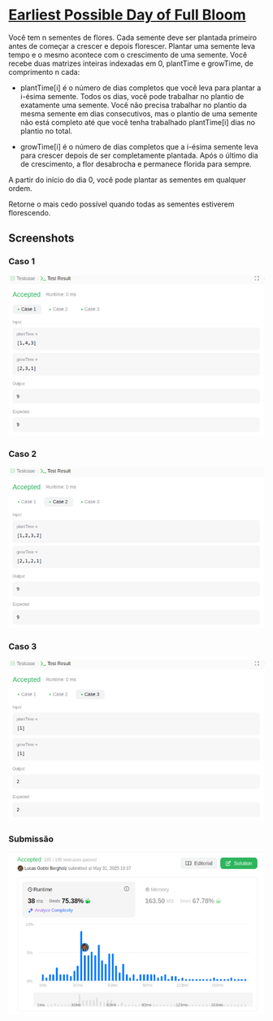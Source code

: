 # [Earliest Possible Day of Full Bloom](https://leetcode.com/problems/earliest-possible-day-of-full-bloom/description)

Você tem n sementes de flores. Cada semente deve ser plantada primeiro antes de começar a crescer e depois florescer. Plantar uma semente leva tempo e o mesmo acontece com o crescimento de uma semente. Você recebe duas matrizes inteiras indexadas em 0, plantTime e growTime, de comprimento n cada:

- plantTime[i] é o número de dias completos que você leva para plantar a i-ésima semente. Todos os dias, você pode trabalhar no plantio de exatamente uma semente. Você não precisa trabalhar no plantio da mesma semente em dias consecutivos, mas o plantio de uma semente não está completo até que você tenha trabalhado plantTime[i] dias no plantio no total.

- growTime[i] é o número de dias completos que a i-ésima semente leva para crescer depois de ser completamente plantada. Após o último dia de crescimento, a flor desabrocha e permanece florida para sempre.

A partir do início do dia 0, você pode plantar as sementes em qualquer ordem.

Retorne o mais cedo possível quando todas as sementes estiverem florescendo.

## Screenshots

### Caso 1

![Case1](/Earliest%20Possible%20Day/assets/img/caso1.png)

### Caso 2

![Case2](/Earliest%20Possible%20Day/assets/img/caso2.png)

### Caso 3

![Case3](/Earliest%20Possible%20Day/assets/img/caso3.png)

### Submissão

![Submission](/Earliest%20Possible%20Day/assets/img/submissao.png)
